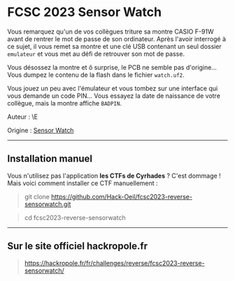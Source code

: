 # FCSC 2023 Sensor Watch

Vous remarquez qu'un de vos collègues triture sa montre CASIO F-91W avant de rentrer le mot de passe de son ordinateur. Après l'avoir interrogé à ce sujet, il vous remet sa montre et une clé USB contenant un seul dossier ```emulateur``` et vous met au défi de retrouver son mot de passe.

Vous désossez la montre et ô surprise, le PCB ne semble pas d'origine… Vous dumpez le contenu de la flash dans le fichier ```watch.uf2```.

Vous jouez un peu avec l'émulateur et vous tombez sur une interface qui vous demande un code PIN… Vous essayez la date de naissance de votre collègue, mais la montre affiche ```BADPIN```.



Auteur : \E

Origine : [Sensor Watch](https://hackropole.fr/fr/challenges/reverse/fcsc2023-reverse-sensorwatch/)



-----------


## Installation manuel
Vous n'utilisez pas l'application **les CTFs de Cyrhades** ? C'est dommage !
Mais voici comment installer ce CTF manuellement :

> git clone https://github.com/Hack-Oeil/fcsc2023-reverse-sensorwatch.git

> cd fcsc2023-reverse-sensorwatch


-----------


## Sur le site officiel hackropole.fr
> https://hackropole.fr/fr/challenges/reverse/fcsc2023-reverse-sensorwatch/